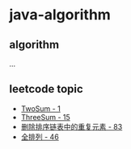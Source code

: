 # java-algorithm

## algorithm

...

## leetcode topic

- [TwoSum - 1](./leetcode/src/topic/liueng/TwoSum.java)
- [ThreeSum - 15](./leetcode/src/topic/liueng/ThreeSum.java)
- [删除排序链表中的重复元素 - 83](./leetcode/src/topic/liueng/DeleteDuplicates.java)
- [全排列 - 46](./leetcode/src/topic/liueng/Permutation.java)